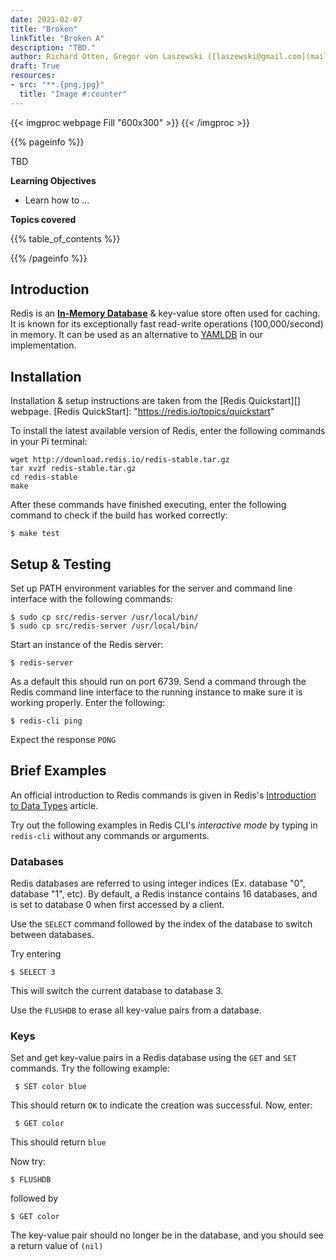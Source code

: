 ```yaml
---
date: 2021-02-07
title: "Broken"
linkTitle: "Broken A"
description: "TBD."
author: Richard Otten, Gregor von Laszewski ([laszewski@gmail.com](mailto:laszewski@gmail.com)) [laszewski.github.io](https://laszewski.github.io)
draft: True
resources:
- src: "**.{png,jpg}"
  title: "Image #:counter"
---
```


{{< imgproc webpage Fill "600x300" >}}
{{< /imgproc >}}


{{% pageinfo %}}

TBD

**Learning Objectives**

* Learn how to ...
  
**Topics covered**

{{% table_of_contents %}}

{{% /pageinfo %}}

## Introduction

Redis is an **[In-Memory Database][]** & key-value store often used for caching. It is known for its exceptionally fast read-write operations (100,000/second) in memory. It can be used as an alternative to [YAMLDB][] in our implementation. 

[In-Memory Database]: "https://medium.com/@denisanikin/what-an-in-memory-database-is-and-how-it-persists-data-efficiently-f43868cff4c1"

[YAMLDB]: "https://github.com/cloudmesh/yamldb"

## Installation

Installation & setup instructions are taken from the [Redis Quickstart][] webpage.
[Redis QuickStart]: "https://redis.io/topics/quickstart"

To install the latest available version of Redis, enter the following commands in your Pi terminal:

```
wget http://download.redis.io/redis-stable.tar.gz
tar xvzf redis-stable.tar.gz
cd redis-stable
make
```
After these commands have finished executing, enter the following command to check if the build has worked correctly:

```
$ make test
```
## Setup & Testing

Set up PATH environment variables for the server and command line interface with the following commands:

```
$ sudo cp src/redis-server /usr/local/bin/  
$ sudo cp src/redis-server /usr/local/bin/
```  

Start an instance of the Redis server:  
```
$ redis-server
```

As a default this should run on port 6739. Send a command through the Redis command line interface to the running instance to make sure it is working properly. Enter the following:  
 
```
$ redis-cli ping
```  
Expect the response ```PONG```

## Brief Examples
An official introduction to Redis commands is given in Redis's [Introduction to Data Types][] article.

[Introduction to Data Types]: "https://redis.io/topics/data-types-intro"

Try out the following examples in Redis CLI's *interactive mode* by typing in ```redis-cli``` without any commands or arguments. 

### Databases

Redis databases are referred to using integer indices (Ex. database "0", database "1", etc). By default, a Redis instance contains 16 databases, and is set to database 0 when first accessed by a client. 

Use the ```SELECT``` command followed by the index of the database to switch between databases. 

Try entering  

```$ SELECT 3``` 

This will switch the current database to database 3. 

Use the ```FLUSHDB``` to erase all key-value pairs from a database.

### Keys

Set and get key-value pairs in a Redis database using the ```GET``` and ```SET``` commands. Try the following example: 

``` $ SET color blue```  

This should return ```OK``` to indicate the creation was successful. Now, enter:

``` $ GET color```

This should return ```blue```

Now try: 

```$ FLUSHDB```  

followed by  

```$ GET color```  

The key-value pair should no longer be in the database, and you should see a return value of ```(nil)```










